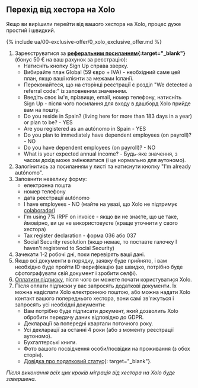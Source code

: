 ## Перехід від хестора на Xolo

Якщо ви вирішили перейти від вашого хестора на Xolo, процес дуже простий і швидкий.

{% include ua/00-exclusive-offer/0_xolo_exclusive_offer.md %}

1. Зареєструватися за **[реферальним посиланням](https://bit.ly/xolo-signup-free-renta){:target="_blank"}** (бонус 50 € на ваш
   рахунок за реєстрацію):
    - Натисніть кнопку Sign Up справа зверху.
    - Вибирайте план Global (59 євро + IVA) - необхідний саме цей план, якщо ваші клієнти за межами Іспанії.
    - Переконайтеся, що на сторінці реєстрації є розділ "We detected a referral code:" із заповненим значенням.
    - Введіть своє ім'я, прізвище, email, номер телефону, натисніть Sign Up - після чого посилання для входу в дашборд
      Xolo прийде вам на пошту.
    - Do you reside in Spain? (living here for more than 183 days in a year) or plan to be? - YES
    - Are you registered as an autónomo in Spain - YES
    - Do you plan to immediately have dependent employees (on payroll)? - NO
    - Do you have dependent employees (on payroll)? - NO
    - What is your expected annual income? - Будь-яке значення, з часом дохід може змінюватися (і це нормально для
      аутономо).
2. Залогінитись за посиланням у листі та натиснути кнопку "I'm already autónomo".
3. Заповнити невелику форму:
    - електронна пошта
    - номер телефону
    - дата реєстрації autónomo
    - I have employees - NO (майте на увазі, що Xolo не підтримує [colaborador](#autónomo-colaborador))
    - I'm using 7% IRPF on invoice - якщо ви не знаєте, що це таке, ймовірно, ви це не використовуєте (краще уточнити у
      свого хестора)
    - Tax register declaration - форма 036 або 037
    - Social Security resolution (якщо немає, то поставте галочку I haven't registered to Social Security)
4. Зачекати 1-2 робочі дні, поки перевірять ваші дані.
5. Якщо всі документи в порядку, заявку буде прийнято, і вам необхідно буде пройти ID-верифікацію (це швидко, потрібно
   буде сфотографувати свій документ і зробити селфі).
6. [Оплатити підписку](#оплата-підписки), після чого ви можете почати користуватися Xolo.
7. Після оплати підписки у вас запросять додаткові документи. Їх можна надіслати Xolo електронною поштою, або можна
   надати Xolo контакт вашого попереднього хестора, вони самі зв'яжуться і запросять усі необхідні документи:
    - Вам потрібно буде підписати документ, який дозволить Xolo обробити передачу даних відповідно до GDPR.
    - Декларації за попередні квартали поточного року.
    - Усі декларації за останні 4 роки (або з моменту реєстрації аутономо).
    - Бухгалтерські книги.
    - Фото вашого посвідчення особи/посвідки на проживання (з обох сторін).
    - [Довідка про податковий статус](https://sede.agenciatributaria.gob.es/Sede/en_gb/procedimientoini/G313.shtml){:
      target="_blank"}.

_Після виконання всіх цих кроків міграція від хестора на Xolo буде завершена._
